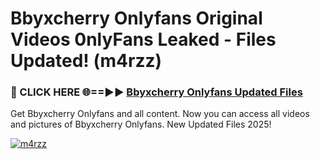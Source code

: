 # Bbyxcherry Onlyfans Original Videos 0nlyFans Leaked - Files Updated! (m4rzz)

<h3>🔴 CLICK HERE 🌐==►► <a href="https://tinyurl.com/brd5kh86" rel="nofollow">Bbyxcherry Onlyfans Updated Files</a></h3>

Get Bbyxcherry Onlyfans and all content. Now you can access all videos and pictures of Bbyxcherry Onlyfans. New Updated Files 2025!

[![m4rzz](https://i.imgur.com/K7sEzmb.gif)](https://tinyurl.com/brd5kh86)
